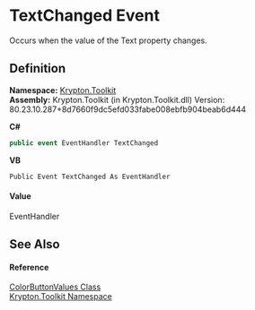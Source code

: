 # TextChanged Event


Occurs when the value of the Text property changes.



## Definition
**Namespace:** <a href="79d2eac2-21f4-54ff-7552-b20c33c30600.md">Krypton.Toolkit</a>  
**Assembly:** Krypton.Toolkit (in Krypton.Toolkit.dll) Version: 80.23.10.287+8d7660f9dc5efd033fabe008ebfb904beab6d444

**C#**
``` C#
public event EventHandler TextChanged
```
**VB**
``` VB
Public Event TextChanged As EventHandler
```



#### Value
EventHandler

## See Also


#### Reference
<a href="a216086c-f344-6bcf-8aec-5077f55c80b9.md">ColorButtonValues Class</a>  
<a href="79d2eac2-21f4-54ff-7552-b20c33c30600.md">Krypton.Toolkit Namespace</a>  

